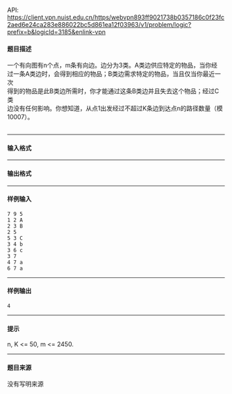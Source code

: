 API: https://client.vpn.nuist.edu.cn/https/webvpn893ff9021738b0357186c0f23fc2aed6e24ca283e886022bc5d861ea12f03963/v1/problem/logic?prefix=b&logicId=3185&enlink-vpn

#### 题目描述

一个有向图有n个点，m条有向边。边分为3类。A类边供应特定的物品，当你经  
过一条A类边时，会得到相应的物品；B类边需求特定的物品，当且仅当你最近一次  
得到的物品是此B类边所需时，你才能通过这条B类边并且失去这个物品；经过C类  
边没有任何影响。你想知道，从点1出发经过不超过K条边到达点n的路径数量（模10007）。   
 

---

#### 输入格式

---

#### 输出格式

---

#### 样例输入
```
7 9 5 
1 2 A 
2 3 B 
2 5 
5 3 C 
3 4 b 
3 6 c 
3 7 
4 7 a 
6 7 a 
```

---

#### 样例输出
```
4
```

---

#### 提示

  
n, K <= 50, m <= 2450.

---

#### 题目来源

没有写明来源